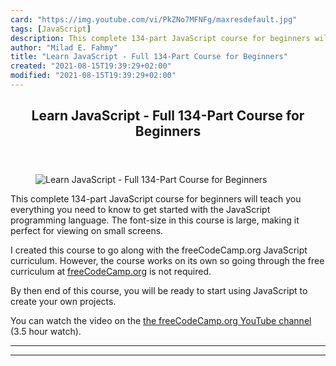 ```yaml
---
card: "https://img.youtube.com/vi/PkZNo7MFNFg/maxresdefault.jpg"
tags: [JavaScript]
description: This complete 134-part JavaScript course for beginners will t
author: "Milad E. Fahmy"
title: "Learn JavaScript - Full 134-Part Course for Beginners"
created: "2021-08-15T19:39:29+02:00"
modified: "2021-08-15T19:39:29+02:00"
---
```

<div class="site-wrapper">
<main id="site-main" class="site-main outer">
<div class="inner">
<article class="post-full post tag-javascript tag-youtube ">
<header class="post-full-header">
<h1 class="post-full-title">Learn JavaScript - Full 134-Part Course for Beginners</h1>
</header>
<figure class="post-full-image">
<picture>
<source media="(max-width: 700px)" sizes="1px" srcset="data:image/gif;base64,R0lGODlhAQABAIAAAAAAAP///yH5BAEAAAAALAAAAAABAAEAAAIBRAA7 1w">
<source media="(min-width: 701px)" sizes="(max-width: 800px) 400px,
(max-width: 1170px) 700px,
1400px" srcset="https://img.youtube.com/vi/PkZNo7MFNFg/maxresdefault.jpg 300w,
https://img.youtube.com/vi/PkZNo7MFNFg/maxresdefault.jpg 600w,
https://img.youtube.com/vi/PkZNo7MFNFg/maxresdefault.jpg 1000w,
https://img.youtube.com/vi/PkZNo7MFNFg/maxresdefault.jpg 2000w">
<img onerror="this.style.display='none'" src="https://img.youtube.com/vi/PkZNo7MFNFg/maxresdefault.jpg" alt="Learn JavaScript - Full 134-Part Course for Beginners">
</picture>
</figure>
<section class="post-full-content">
<div class="post-content">
<p>This complete 134-part JavaScript course for beginners will teach you everything you need to know to get started with the JavaScript programming language. The font-size in this course is large, making it perfect for viewing on small screens.</p>
<p>I created this course to go along with the freeCodeCamp.org JavaScript curriculum. However, the course works on its own so going through the free curriculum at <a href="https://freecodecamp.org">freeCodeCamp.org</a> is not required.</p>
<p>By then end of this course, you will be ready to start using JavaScript to create your own projects.</p>
<p>You can watch the video on the <a href="https://www.youtube.com/watch?v=PkZNo7MFNFg">the freeCodeCamp.org YouTube channel</a> (3.5 hour watch).‌</p>
</div>
<hr>
<hr>
</section>
</article>
</div>
</main>
</div>
<!-- Google Tag Manager (noscript) -->
<!-- End Google Tag Manager (noscript) -->
